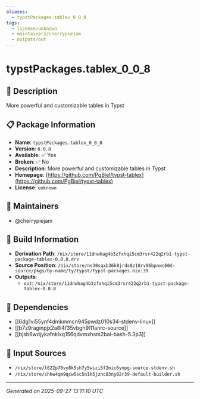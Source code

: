 ```yaml
---
aliases:
  - typstPackages.tablex_0_0_8
tags:
  - license/unknown
  - maintainers/cherrypiejam
  - outputs/out
---
```


# typstPackages.tablex_0_0_8

## 📝 Description

More powerful and customizable tables in Typst

## 📋 Package Information

- **Name**: `typstPackages.tablex_0_0_8`
- **Version**: `0.0.8`
- **Available**: ✅ Yes
- **Broken**: ✅ No
- **Description**: More powerful and customizable tables in Typst
- **Homepage**: [https://github.com/PgBiel/typst-tablex](https://github.com/PgBiel/typst-tablex)
- **License**: `unknown`
## 👥 Maintainers

- @cherrypiejam


## 🔧 Build Information

- **Derivation Path**: `/nix/store/11dnwhag4b3zfxhqi5cm3rsr422q2rb1-typst-package-tablex-0.0.8.drv`
- **Source Position**: `/nix/store/ns30sqxb36k8jrds8z18rv96bpnwc60d-source/pkgs/by-name/ty/typst/typst-packages.nix:39`
- **Outputs**:
  - `out`:  `/nix/store/11dnwhag4b3zfxhqi5cm3rsr422q2rb1-typst-package-tablex-0.0.8`

## 🔗 Dependencies

- [[6dg1vi55ynf4dmkmmcn945pwdz010s34-stdenv-linux]]
- [[b7z9raginpjx2a8l4f35vbgh9l11anrc-source]]
- [[bjsb6wdjykafnkixq156qdvmxhsm2bai-bash-5.3p3]]

## 📁 Input Sources

- `/nix/store/l622p70vy8k5sh7y5wizi5f2mic6ynpg-source-stdenv.sh`
- `/nix/store/shkw4qm9qcw5sc5n1k5jznc83ny02r39-default-builder.sh`

---
*Generated on 2025-09-27 13:11:10 UTC*
